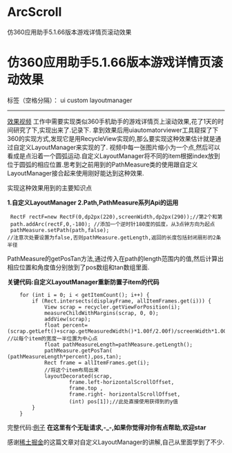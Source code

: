 # ArcScroll
仿360应用助手5.1.66版本游戏详情页滚动效果
# 仿360应用助手5.1.66版本游戏详情页滚动效果

标签（空格分隔）： ui custom layoutmanager

---
[效果视频][1]
工作中需要实现类似360手机助手的游戏详情页上滚动效果,花了1天的时间研究了下,实现出来了.记录下.
拿到效果后用uiautomatorviewer工具窥探了下360的实现方式,发现它是用RecycleView实现的,那么要实现这种效果估计就是通过自定义LayoutManager来实现的了.
视频中每一张图片缩小为一个点,然后可以看成是点沿着一个圆弧运动.自定义LayoutManager将不同的item根据index放到位于圆弧的相应位置.思考到之前用到的PathMeasure类的使用跟自定义LayoutManager接合起来使用刚好能达到这种效果.

实现这种效果用到的主要知识点

**1.自定义LayoutManager 2.Path,PathMeasure系列Api的运用** 

     RectF rectF=new RectF(0,dp2px(220),screenWidth,dp2px(290));//第2个和第
     path.addArc(rectF,0,-180); //添加一个逆时针180度的弧度，从3点钟方向为起点
     pathMeasure.setPath(path,false); 
    //注意次处要设置为false,否则pathMeasure.getLength,返回的长度包括封闭扇形的2条半径
   

 PathMeasure的getPosTan方法,通过传入在path的length范围内的值,然后计算出相应位置和角度值分别放到了pos数组和tan数组里面.
 
 **关键代码:自定义LayoutManager重新防置子item的代码**
 

     
        for (int i = 0; i < getItemCount(); i++) {
            if (Rect.intersects(displayFrame, allItemFrames.get(i))) {
                View scrap = recycler.getViewForPosition(i);
                measureChildWithMargins(scrap, 0, 0);
                addView(scrap);
                float percent=(scrap.getLeft()+scrap.getMeasuredWidth()*1.00f/2.00f)/screenWidth*1.00f; //以每个item的宽度一半位置为中心点
                float pathMeasureLength=pathMeasure.getLength();
                pathMeasure.getPosTan( (pathMeasureLength*percent),pos,tan);
                Rect frame = allItemFrames.get(i);
                //将这个item布局出来
                layoutDecorated(scrap,
                        frame.left-horizontalScrollOffset,
                        frame.top ,
                        frame.right- horizontalScrollOffset,
                        (int) pos[1]);//此处直接使用获得到的y值
            }
        }

 完整代码:[例子][2]
 **在这里有个无耻请求,-_-,如果你觉得对你有点帮助,欢迎star**
 
  感谢[稀土掘金][3]的这篇文章对自定义LayoutManager的讲解,自己从里面学到了不少.


  [1]: http://7xs2th.com1.z0.glb.clouddn.com/360scrolling.mp4
  [2]: https://github.com/happycodinggirl/ArcScroll
  [3]: https://juejin.im/entry/57597452a34131006133369e
